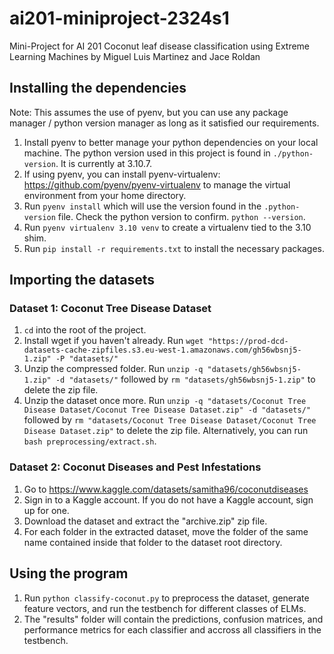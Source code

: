 # ai201-miniproject-2324s1
Mini-Project for AI 201
Coconut leaf disease classification using Extreme Learning Machines
by Miguel Luis Martinez and Jace Roldan

## Installing the dependencies

Note: This assumes the use of pyenv, but you can use any package manager / python version manager as long as it satisfied our requirements.

1. Install pyenv to better manage your python dependencies on your local machine. The python version used in this project is found in `./python-version`. It is currently at 3.10.7.
2. If using pyenv, you can install pyenv-virtualenv: https://github.com/pyenv/pyenv-virtualenv to manage the virtual environment from your home directory.
3. Run `pyenv install` which will use the version found in the `.python-version` file. Check the python version to confirm. `python --version`.
4. Run `pyenv virtualenv 3.10 venv` to create a virtualenv tied to the 3.10 shim.
5. Run `pip install -r requirements.txt` to install the necessary packages.

## Importing the datasets
### Dataset 1: Coconut Tree Disease Dataset
1. `cd` into the root of the project.
2. Install wget if you haven't already. Run `wget "https://prod-dcd-datasets-cache-zipfiles.s3.eu-west-1.amazonaws.com/gh56wbsnj5-1.zip" -P "datasets/"`
3. Unzip the compressed folder. Run `unzip -q "datasets/gh56wbsnj5-1.zip" -d "datasets/"` followed by `rm "datasets/gh56wbsnj5-1.zip"` to delete the zip file.
4. Unzip the dataset once more. Run `unzip -q "datasets/Coconut Tree Disease Dataset/Coconut Tree Disease Dataset.zip" -d "datasets/"` followed by `rm "datasets/Coconut Tree Disease Dataset/Coconut Tree Disease Dataset.zip"` to delete the zip file.
Alternatively, you can run `bash preprocessing/extract.sh`.

### Dataset 2: Coconut Diseases and Pest Infestations
1. Go to https://www.kaggle.com/datasets/samitha96/coconutdiseases
2. Sign in to a Kaggle account. If you do not have a Kaggle account, sign up for one.
3. Download the dataset and extract the "archive.zip" zip file.
4. For each folder in the extracted dataset, move the folder of the same name contained inside that folder to the dataset root directory.
## Using the program
1. Run `python classify-coconut.py` to preprocess the dataset, generate feature vectors, and run the testbench for different classes of ELMs.
2. The "results" folder will contain the predictions, confusion matrices, and performance metrics for each classifier and accross all classifiers in the testbench.
